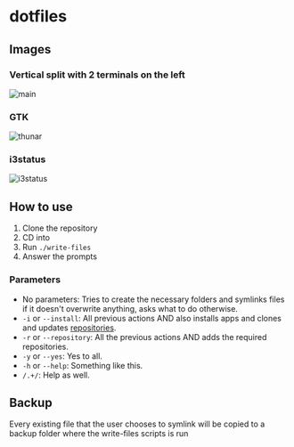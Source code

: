 # dotfiles

## Images

### Vertical split with 2 terminals on the left
![main](https://gist.githubusercontent.com/alexisquintero/a246066a7fdc3f938f5b72fd6653ebe4/raw/55d8d9ad8912e082e4fb63b59c9fcb3566a95a2d/desktop.png)

### GTK
![thunar](https://gist.githubusercontent.com/alexisquintero/a246066a7fdc3f938f5b72fd6653ebe4/raw/5b09839358433b6a1950c2e70fec84f1e614e476/gtk.png)

### i3status
![i3status](https://gist.githubusercontent.com/alexisquintero/a246066a7fdc3f938f5b72fd6653ebe4/raw/5b09839358433b6a1950c2e70fec84f1e614e476/i3bar.png)

## How to use

1. Clone the repository
2. CD into
3. Run `./write-files`
4. Answer the prompts

### Parameters

* No parameters: Tries to create the necessary folders and symlinks files if it doesn't overwrite anything, asks what to do otherwise.
* `-i` or `--install`: All previous actions AND also installs apps and clones and updates [repo][1][sito][2][ries][3].
* `-r` or `--repository`: All the previous actions AND adds the required repositories. 
* `-y` or `--yes`: Yes to all.
* `-h` or `--help`: Something like this.
* `/.+/`: Help as well.

## Backup

Every existing file that the user chooses to symlink will be copied to a backup folder where the write-files scripts is run

[1]: https://github.com/alexisquintero/utils
[2]: https://github.com/alexisquintero/.vim
[3]: https://github.com/justbuchanan/i3scripts
